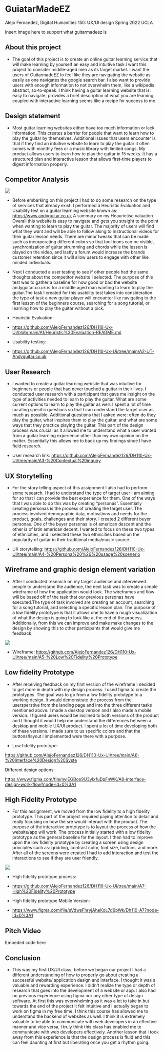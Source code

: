 # GuiatarMadeEZ

Alejo Fernandez, Digital Humanities 150: UX/UI design Spring 2022 UCLA

Insert image here to support what guitarmadeez is 

## About this project

  - The goal of this project is to create an online guitar learning service that will make learning by yourself an easy and intuitive task.I want this project to consider middle-aged men as its target market. I want the users of GuitarmadeEZ to feel like they are navigating the website as easily as one navigates the google search bar. I also want to provide users with enough information to not overwhelm them, like a wikipedia abstract, so-to-speak. I think having a guitar learning website that is: easy to navigate,  provides a brief description of what you are learning, coupled with interactive learning seems like a recipe for success to me.

## Design statement

  - Most guitar learning websites either have too much information or lack information. This creates a barrier for people that want to learn how to play the guitar by themselves. Additional issues that users encounter is that if they find an intuitive website to learn to play the guitar it often comes with monthly fees or a music library with limited songs. My product allows users to learn how to play the guitar in 15 weeks. It has a structured plan and interactive lesson that allows first-time players to digest information properly. 

## Competitor Analysis 

![](competitor-analysis.png)

  - Before embarking on this project I had to do some research on the type of services that already exist. I performed a Heuristic Evaluation and Usability test on a guitar learning website known as: https://www.andyguitar.co.uk
A summary on my Heaurictisc valuation. Overall this website is easy to navigate and gets you straight to the point when wanting to learn to play the guitar. The majority of users will find what they want and will be able to follow along to instructional videos for their guitar lesson needs. There are minor tweaks that can be made such as incorporating different colors so that tool icons can be visible, synchronization of guitar strumming and chords while the lesson is played on the video, and lastly a forum would increase the brands customer retention since it will allow users to engage with other like minded individuals.

  - Next I conducted a user testing to see if other people had the same thoughts about the competitor website I selected. The purpose of this test was to gather a baseline for how good or bad the website andyguitar.co.uk is for a middle aged man wanting to learn to play the guitar.The task I created for this usability test takes into consideration the type of task a new guitar player will encounter like navigating to the first lesson of the beginners course, searching for a song tutorial, or learning how to play the guitar without a pick.

  -   Heuristic Evaluation:

  - https://github.com/AlejoFernandez126/DH110-Ux-Ui/blob/main/A1/Heuristic%20Evaluation-README.md
  
  - Usability testing:
  
  - https://github.com/AlejoFernandez126/DH110-Ux-Ui/tree/main/A2-UT-Andyguitar.co.uk


## User Research

  - I wanted to create a guitar learning website that was intuitive for beginners or people that had never touched a guitar in their lives. I conducted user research with a participant that gave me insight on the type of activities needed to learn to play the guitar. What are some current options to learn to play the guitar as well. I spent a lot of time curating specific questions so that I can understand the target user as much as possible. Additional questions that I asked were: often do they play the guitar, what inspires them to play the guitar, and what are some ways that they practice playing the guitar. This part of the design process was crucial as it allowed me to understand what a user wanted from a guitar learning experience other than my own opinion on the matter. Essentially this allows me to back up my findings since I have field research.

  - User research link:
https://github.com/AlejoFernandez126/DH110-Ux-Ui/tree/main/A3-%20Contextual%20inquiry

## UX Storytelling

  - For the story telling aspect of this assignment I also had to perform some research. I had to understand the type of target user I am aiming for so that I can provide the best experience for them. One of the ways that I was able to do this was by creating “personas”. Essentially creating personas is the process of creating the target user. The process involved demographic data, motivations and needs for the product, goals, challenges and their story. I created 2 different buyer personas. One of the buyer personas is of american descent and the other is of latin american decent. I wanted to focus on these two types of ethnicities, and I selected these two ethnicities based on the popularity of guitar in their traditional media/music source.

[](Ben-persona.jpg)

[](Daniel-persona.jpg)

  - UX storytelling: https://github.com/AlejoFernandez126/DH110-Ux-Ui/tree/main/A4-%20Persona%20%26%20usage%20scenerio

## Wireframe and graphic design element variation

  - After I conducted research on my target audience and interviewed people to understand the audience, the next task was to create a simple wireframe of how the application would look. The wireframes and flow will be based off of the task that our previous personas have executed.The type of task involved are creating an account, searching for a song tutorial, and selecting a specific lesson plan. The purpose of a low fidelity prototype is that it allows one to have a rough visualization of what the design is going to look like at the end of the process. Additionally, from this we can improve and make make changes to the design by showing this to other participants that would give me feedback. 

![](low-fidelity.png)

  - Wireframe: 
https://github.com/AlejoFernandez126/DH110-Ux-Ui/tree/main/A5-%20Low%20Fidelity%20Prototype

## Low fidelity Prototype 

  - After receiving feedback on my first version of the wireframe I decided to get more in depth with my design process. I used figma to create the prototypes. The goal was to go from a low fidelity prototype to a working design. It would demonstrate the process from the usersperstive from the landing page and into the three different tasks mentioned above. I made a desktop version and I also made a mobile version. I figured users would be inclined to both versions of the product and I thought it would help me understand the differences between a desktop and mobile UX/UI product. I spent  a lot of time developing both of these versions. I made sure to us specific colors and that the buttons/layout I implemented were there with a purpose.

  - Low fidelity prototype:

https://github.com/AlejoFernandez126/DH110-Ux-Ui/tree/main/A6-%20Interface%20Design%20Syste

Different design options: 

https://www.figma.com/file/nylEGBoo9U3ylxfuDpFnWK/A6-interface-design-work-flow?node-id=0%3A1

## High Fidelity Prototype 

  - For this assignment, we moved from the low fidelity to a high fidelity prototype. This part of the project required paying attention to detail and really focusing on how the sre would interact with the product. The purpose of the interactive prototype is to layout the process of how the website/app will work. The process initially started with a low fidelity prototype as the general baseline for the layout. I then had to improve upon the low fidelity prototype by creating a screen using design principles such as: gridding, contrast color, font size, buttons, and more. After all of the screens were created I had to add interaction and test the interactions to see if they are user friendly.

![](High-fidelity.png)

  - High fidelity prototype process:

  - https://github.com/AlejoFernandez126/DH110-Ux-Ui/tree/main/A7-High%20Fidelity%20Prototype

  - High fidelity prototype Mobile Version:

  - https://www.figma.com/file/sVdwsFhryjAheKoL7d6pWk/Dh110-A7?node-id=0%3A1

## Pitch Video

Embeded code here

## Conclusion

  - This was my first UX/UI class, before we began our project I had a different understanding of how to properly go about creating a successful website/ application design and interface. I thought it was a valuable and rewarding experience. I didn't realize the type or depth of research that goes into the development of a website or app. I also had no previous experience using figma nor any other type of design software. At first this was overwhelming as it was a lot to take in but towards the end of the project it felt intuitive and I actually began to work on figma in my free time. I think this course has allowed me to understand the backend of websites as well. I think it is extremely valuable to be able to communicate with web developers in an effective manner and vice versa, I truly think this class has enabled me to communicate with web developers effectively. Another lesson that I took away from this experience is that the design process is fluid and this can feel daunting at first but liberating once you get a rhythm going. 

